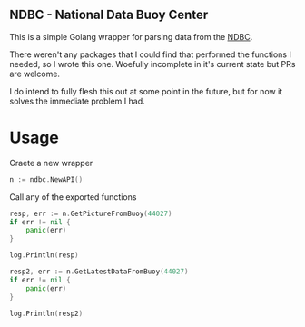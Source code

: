 NDBC - National Data Buoy Center
---

This is a simple Golang wrapper for parsing data from the [NDBC](https://www.ndbc.noaa.gov/).

There weren't any packages that I could find that performed the functions I needed, so I wrote this one. Woefully incomplete in it's current state but PRs are welcome.

I do intend to fully flesh this out at some point in the future, but for now it solves the immediate problem I had.

# Usage

Craete a new wrapper
```go
n := ndbc.NewAPI()
```

Call any of the exported functions
```go
resp, err := n.GetPictureFromBuoy(44027)
if err != nil {
    panic(err)
}

log.Println(resp)

resp2, err := n.GetLatestDataFromBuoy(44027)
if err != nil {
    panic(err)
}

log.Println(resp2)
```